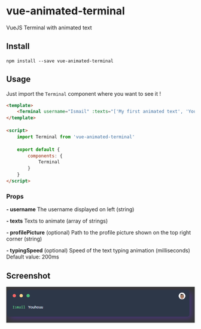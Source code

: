 # vue-animated-terminal
VueJS Terminal with animated text

## Install
```shell
npm install --save vue-animated-terminal
```

## Usage
Just import the `Terminal` component where you want to see it !

```html
<template>
    <Terminal username="Ismail" :texts="['My first animated text', 'Youhouu !']" profilePicture="/resources/images/profile.png" typingSpeed="200" />
</template>

<script>
	import Terminal from 'vue-animated-terminal'

	export default {
		components: {
			Terminal
		}
	}
</script>
```

### Props
**- username**
The username displayed on left (string)

**- texts**
Texts to animate (array of strings)

**- profilePicture** (optional)
Path to the profile picture shown on the top right corner (string)

**- typingSpeed** (optional)
Speed of the text typing animation (milliseconds)
Default value: 200ms

## Screenshot
![enter image description here](docs/img/terminal-screenshot.png)

